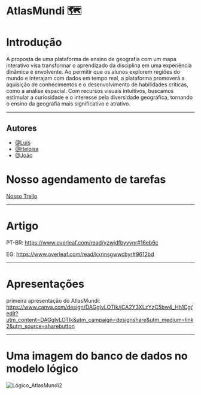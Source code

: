 # AtlasMundi 🗺️



# Introdução 



A proposta de uma plataforma de ensino de geografia com um mapa interativo visa transformar o aprendizado da disciplina em uma experiência dinâmica e envolvente. Ao permitir que os alunos explorem regiões do mundo e interajam com dados em tempo real, a plataforma promoverá a aquisição de conhecimentos e o desenvolvimento de habilidades críticas, como a análise espacial. Com recursos visuais intuitivos, buscamos estimular a curiosidade e o interesse pela diversidade geográfica, tornando o ensino da geografia mais significativo e atrativo.


---

## Autores

- [@Luis](https://github.com/luis-henrique-santarem)
- [@Heloisa](https://github.com/LiviaSobral)
- [@João](https://github.com/JoaoPedroBackXavier)



# Nosso agendamento de tarefas


[Nosso Trello](https://trello.com/invite/b/682cb687094b52b44e1b9129/ATTIbde089498dc6829d582d981e7f1a7dd93BE445EF/atlasmundi-trello)


---




# Artigo

PT-BR:
https://www.overleaf.com/read/yzwjdfbyvynr#16eb6c


EG:
https://www.overleaf.com/read/kxnnsgwwcbyr#9612bd

---

# Apresentações

primeira apresentação do AtlasMundi:
https://www.canva.com/design/DAGgIvLOTIk/jCA2Y3XLzYzC5bw4_Hh1Cg/edit?utm_content=DAGgIvLOTIk&utm_campaign=designshare&utm_medium=link2&utm_source=sharebutton

---
# Uma imagem do banco de dados no modelo lógico

![Lógico_AtlasMundi2](https://github.com/user-attachments/assets/214027d8-3110-41dd-b47a-ac7aa0438f5a)


